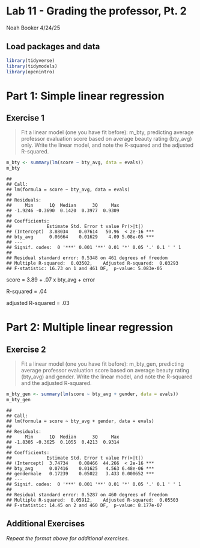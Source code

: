 Lab 11 - Grading the professor, Pt. 2
================
Noah Booker
4/24/25

## Load packages and data

``` r
library(tidyverse) 
library(tidymodels)
library(openintro)
```

# Part 1: Simple linear regression

## Exercise 1

> Fit a linear model (one you have fit before): m_bty, predicting
> average professor evaluation score based on average beauty rating
> (bty_avg) only. Write the linear model, and note the R-squared and the
> adjusted R-squared.

``` r
m_bty <- summary(lm(score ~ bty_avg, data = evals))
m_bty
```

    ## 
    ## Call:
    ## lm(formula = score ~ bty_avg, data = evals)
    ## 
    ## Residuals:
    ##     Min      1Q  Median      3Q     Max 
    ## -1.9246 -0.3690  0.1420  0.3977  0.9309 
    ## 
    ## Coefficients:
    ##             Estimate Std. Error t value Pr(>|t|)    
    ## (Intercept)  3.88034    0.07614   50.96  < 2e-16 ***
    ## bty_avg      0.06664    0.01629    4.09 5.08e-05 ***
    ## ---
    ## Signif. codes:  0 '***' 0.001 '**' 0.01 '*' 0.05 '.' 0.1 ' ' 1
    ## 
    ## Residual standard error: 0.5348 on 461 degrees of freedom
    ## Multiple R-squared:  0.03502,    Adjusted R-squared:  0.03293 
    ## F-statistic: 16.73 on 1 and 461 DF,  p-value: 5.083e-05

score = 3.89 + .07 x bty_avg + error

R-squared = .04

adjusted R-squared = .03

# Part 2: Multiple linear regression

## Exercise 2

> Fit a linear model (one you have fit before): m_bty_gen, predicting
> average professor evaluation score based on average beauty rating
> (bty_avg) and gender. Write the linear model, and note the R-squared
> and the adjusted R-squared.

``` r
m_bty_gen <- summary(lm(score ~ bty_avg + gender, data = evals))
m_bty_gen
```

    ## 
    ## Call:
    ## lm(formula = score ~ bty_avg + gender, data = evals)
    ## 
    ## Residuals:
    ##     Min      1Q  Median      3Q     Max 
    ## -1.8305 -0.3625  0.1055  0.4213  0.9314 
    ## 
    ## Coefficients:
    ##             Estimate Std. Error t value Pr(>|t|)    
    ## (Intercept)  3.74734    0.08466  44.266  < 2e-16 ***
    ## bty_avg      0.07416    0.01625   4.563 6.48e-06 ***
    ## gendermale   0.17239    0.05022   3.433 0.000652 ***
    ## ---
    ## Signif. codes:  0 '***' 0.001 '**' 0.01 '*' 0.05 '.' 0.1 ' ' 1
    ## 
    ## Residual standard error: 0.5287 on 460 degrees of freedom
    ## Multiple R-squared:  0.05912,    Adjusted R-squared:  0.05503 
    ## F-statistic: 14.45 on 2 and 460 DF,  p-value: 8.177e-07

## Additional Exercises

*Repeat the format above for additional exercises.*
